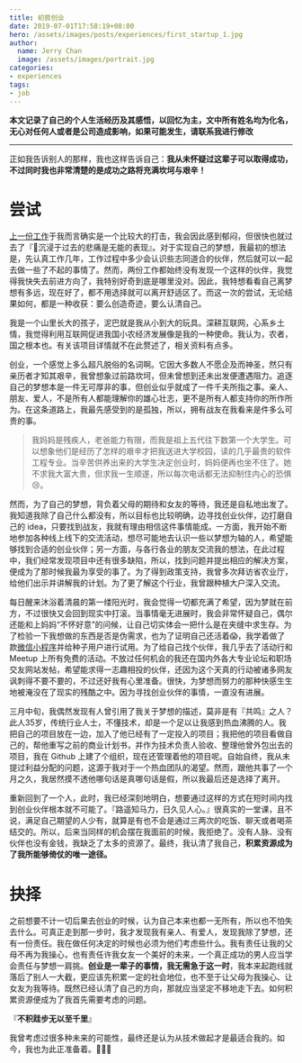 ```yaml
---
title: 初尝创业
date: 2019-07-01T17:58:19+08:00
hero: /assets/images/posts/experiences/first_startup_1.jpg
author:
  name: Jerry Chan
  image: /assets/images/portrait.jpg
categories:
- experiences
tags:
- job
---
```



**本文记录了自己的个人生活经历及其感悟，以回忆为主，文中所有姓名均为化名，无心对任何人或者是公司造成影响，如果可能发生，请联系我进行修改**

---

正如我告诉别人的那样，我也这样告诉自己：**我从未怀疑过这辈子可以取得成功，不过同时我也非常清楚的是成功之路将充满坎坷与艰辛！**

# 尝试

[上一份工作](../job2)于我而言确实是一个比较大的打击，我会因此感到郁闷，但很快也就过去了『:punch:沉浸于过去的悲痛是无能的表现』。对于实现自己的梦想，我最初的想法是，先认真工作几年，工作过程中多少会认识些志同道合的伙伴，然后就可以一起去做一些了不起的事情了。然而，两份工作都始终没有发现一个这样的伙伴，我觉得我快失去前进方向了，我特别好奇到底是哪里没对。因此，我特想看看自己离梦想有多远，现在好了，都不用选择就可以离开舒适区了。而这一次的尝试，无论结果如何，都是一种收获：要么创造奇迹，要么认清自己。

我是一个山里长大的孩子，泥巴就是我从小到大的玩具。深耕互联网，心系乡土情，我觉得利用互联网促进我国小农经济发展像是我的一种使命。我认为，农者，国之根本也。有关该项目详情就不在此赘述了，相关资料有点多。

创业，一个感觉上多么超凡脱俗的名词啊。它因大多数人不愿企及而神圣，然只有亲历者才知其艰辛，我曾想象过前路坎坷，但未曾想到还未出发便遭遇阻力。追逐自己的梦想本是一件无可厚非的事，但创业似乎就成了一件千夫所指之事。亲人、朋友、爱人，不是所有人都能理解你的雄心壮志，更不是所有人都支持你的所作所为。在这条道路上，我最先感受到的是孤独，所以，拥有战友在我看来是件多么可贵的事。

> 我妈妈是残疾人，老爸能力有限，而我是祖上五代往下数第一个大学生。可以想象他们是经历了怎样的艰辛才把我送进大学校园，读的几乎最贵的软件工程专业。当辛苦供养出来的大学生决定创业时，妈妈便再也坐不住了。她不求我大富大贵，但求我一生顺遂，所以每次电话都无法抑制住内心的恐惧:cry:。

然而，为了自己的梦想，背负着父母的期待和女友的等待，我还是自私地出发了。我知道我除了自己什么都没有，所以目标也比较明确，边寻找创业伙伴，边打磨自己的 idea，只要找到战友，我就有理由相信这件事情能成。一方面，我开始不断地参加各种线上线下的交流活动，想尽可能地去认识一些以梦想为轴的人，希望能够找到合适的创业伙伴；另一方面，与各行各业的朋友交流我的想法，在此过程中，我们经常发现项目中还有很多缺陷，所以，找到问题并提出相应的解决方案，便成为了那时候我最为享受的事了。为了得到政策支持，我曾多次拜访省农业厅，给他们出示并讲解我的计划。为了更了解这个行业，我曾跟种植大户深入交流。

每日醒来沐浴着清晨的第一缕阳光时，我会觉得一切都充满了希望，因为梦就在前方，不过很快又会回到现实中打滚。当事情毫无进展时，我会非常怀疑自己，偶尔还能和上妈妈“不怀好意”的问候，让自己切实体会一把什么是在夹缝中求生存。为了检验一下我想做的东西是否是伪需求，也为了证明自己还活着:scream:，我学着做了款[微信小程序](https://github.com/alphajc/pleasure-mall-producer)并给种子用户进行试用。为了给自己找个伙伴，我几乎去了活动行和 Meetup 上所有免费的活动。不放过任何机会的我还在国内外各大专业论坛和职场交友网站发帖，希望能求得一志趣相投的伙伴，还因为这个天真的行动被诸多网友讽刺得不要不要的，不过还好我有心里准备。很快，为梦想而努力的那种快感生生地被淹没在了现实的残酷之中。因为寻找创业伙伴的事情，一直没有进展。

三月中旬，我偶然发现有人曾引用了我关于梦想的描述，莫非是有『共鸣』之人？此人35岁，传统行业人士，不懂技术，却是一个足以让我感到热血沸腾的人。我把自己的项目放在一边，加入了他已经有了一定投入的项目；我把他的项目看做自己的，帮他重写之前的商业计划书，并作为技术负责人验收、整理他曾外包出去的项目，我在 Github 上建了个组织，现在还管理着他的项目呢。自始自终，我从未提过利益分配的问题，这源于我对于一个热血团队的渴望。然而，跟他共事了一个月之久，我居然摸不透他哪句话是真哪句话是假，所以我最后还是选择了离开。

重新回到了一个人，此时，我已经深刻地明白，想要通过这样的方式在短时间内找到创业伙伴根本就不可能了。『路遥知马力，日久见人心。』很真实的一堂课，且不说，满足自己期望的人少有，就算是有也不会是通过三两次的吃饭、聊天或者喝茶结交的。所以，后来当同样的机会摆在我面前的时候，我拒绝了。没有人脉、没有伙伴也没有金钱，我缺乏了太多的资源了。最终，我认清了我自己，**积累资源成为了我所能够倚仗的唯一途径。**

# 抉择

之前想要不计一切后果去创业的时候，认为自己本来也都一无所有，所以也不怕失去什么。可真正走到那一步时，我才发现我有亲人、有爱人，发现我除了梦想，还有一份责任。我在做任何决定的时候也必须为他们考虑些什么。我有责任让我的父母不再为我操心，也有责任许我女友一个美好的未来，一个真正成功的男人应当学会责任与梦想一肩挑。**创业是一辈子的事情，我无需急于这一时**，我本来起跑线就落后了别人一大截，更应该先积累一定的社会地位，也不至于让父母为我操心、让女友为我等待。既然已经认清了自己的方向，那就应当坚定不移地走下去。如何积累资源便成为了我首先需要考虑的问题。

『**不积跬步无以至千里**』

我曾考虑过很多种未来的可能性，最终还是认为从技术做起才是最适合我的。如今，我也为此正准备着。:muscle::muscle::muscle:
